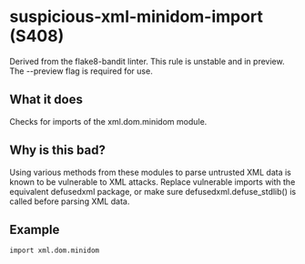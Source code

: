 # suspicious-xml-minidom-import (S408)
Derived from the flake8-bandit linter.
This rule is unstable and in preview. The --preview flag is required for use.
## What it does
Checks for imports of the xml.dom.minidom module.
## Why is this bad?
Using various methods from these modules to parse untrusted XML data is
known to be vulnerable to XML attacks. Replace vulnerable imports with the
equivalent defusedxml package, or make sure defusedxml.defuse_stdlib() is
called before parsing XML data.
## Example
```
import xml.dom.minidom
```